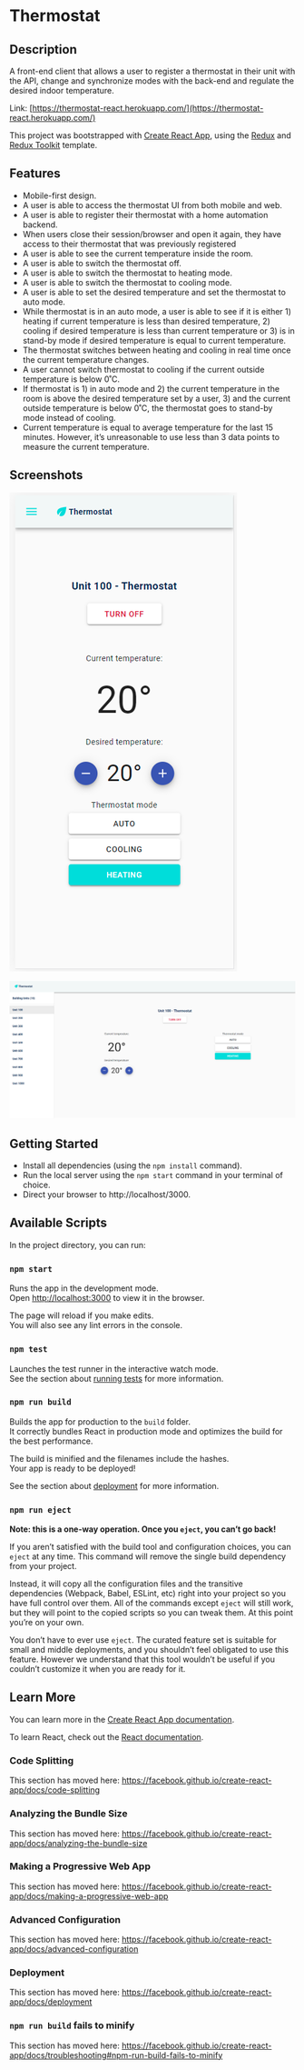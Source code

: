 # Thermostat

## Description

A front-end client that allows a user to register a thermostat in their unit with the API, change and synchronize modes with the back-end and regulate the desired indoor temperature.

Link: [https://thermostat-react.herokuapp.com/](https://thermostat-react.herokuapp.com/)

This project was bootstrapped with [Create React App](https://github.com/facebook/create-react-app), using the [Redux](https://redux.js.org/) and [Redux Toolkit](https://redux-toolkit.js.org/) template.

## Features

- Mobile-first design.
- A user is able to access the thermostat UI from both mobile and web.
- A user is able to register their thermostat with a home automation backend.
- When users close their session/browser and open it again, they have access to their thermostat that was previously registered
- A user is able to see the current temperature inside the room.
- A user is able to switch the thermostat off.
- A user is able to switch the thermostat to heating mode.
- A user is able to switch the thermostat to cooling mode.
- A user is able to set the desired temperature and set the thermostat to auto mode.
- While thermostat is in an auto mode, a user is able to see if it is either 1) heating if current temperature is less than desired temperature, 2) cooling if desired temperature is less than current temperature or 3) is in stand-by mode if desired temperature is equal to current temperature.
- The thermostat switches between heating and cooling in real time once the current temperature changes.
- A user cannot switch thermostat to cooling if the current outside temperature is below 0˚C.
- If thermostat is 1) in auto mode and 2) the current temperature in the room is above the desired temperature set by a user, 3) and the current outside temperature is below 0˚C, the thermostat goes to stand-by mode instead of cooling.
- Current temperature is equal to average temperature for the last 15 minutes. However, it’s unreasonable to use less than 3 data points to measure the current temperature.

## Screenshots

!["Mobile view"](https://github.com/lib3rate/thermostat/blob/master/public/Mobile%20view.png)

!["Desktop view"](https://github.com/lib3rate/thermostat/blob/master/public/Desktop%20view.png)

## Getting Started

- Install all dependencies (using the `npm install` command).
- Run the local server using the `npm start` command in your terminal of choice.
- Direct your browser to http://localhost/3000.

## Available Scripts

In the project directory, you can run:

### `npm start`

Runs the app in the development mode.<br />
Open [http://localhost:3000](http://localhost:3000) to view it in the browser.

The page will reload if you make edits.<br />
You will also see any lint errors in the console.

### `npm test`

Launches the test runner in the interactive watch mode.<br />
See the section about [running tests](https://facebook.github.io/create-react-app/docs/running-tests) for more information.

### `npm run build`

Builds the app for production to the `build` folder.<br />
It correctly bundles React in production mode and optimizes the build for the best performance.

The build is minified and the filenames include the hashes.<br />
Your app is ready to be deployed!

See the section about [deployment](https://facebook.github.io/create-react-app/docs/deployment) for more information.

### `npm run eject`

**Note: this is a one-way operation. Once you `eject`, you can’t go back!**

If you aren’t satisfied with the build tool and configuration choices, you can `eject` at any time. This command will remove the single build dependency from your project.

Instead, it will copy all the configuration files and the transitive dependencies (Webpack, Babel, ESLint, etc) right into your project so you have full control over them. All of the commands except `eject` will still work, but they will point to the copied scripts so you can tweak them. At this point you’re on your own.

You don’t have to ever use `eject`. The curated feature set is suitable for small and middle deployments, and you shouldn’t feel obligated to use this feature. However we understand that this tool wouldn’t be useful if you couldn’t customize it when you are ready for it.

## Learn More

You can learn more in the [Create React App documentation](https://facebook.github.io/create-react-app/docs/getting-started).

To learn React, check out the [React documentation](https://reactjs.org/).

### Code Splitting

This section has moved here: https://facebook.github.io/create-react-app/docs/code-splitting

### Analyzing the Bundle Size

This section has moved here: https://facebook.github.io/create-react-app/docs/analyzing-the-bundle-size

### Making a Progressive Web App

This section has moved here: https://facebook.github.io/create-react-app/docs/making-a-progressive-web-app

### Advanced Configuration

This section has moved here: https://facebook.github.io/create-react-app/docs/advanced-configuration

### Deployment

This section has moved here: https://facebook.github.io/create-react-app/docs/deployment

### `npm run build` fails to minify

This section has moved here: https://facebook.github.io/create-react-app/docs/troubleshooting#npm-run-build-fails-to-minify
